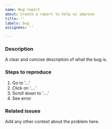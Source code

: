 ```yaml
---
name: Bug report
about: Create a report to help us improve
title: ''
labels: bug
assignees: ''

---
```


### Description
A clear and concise description of what the bug is.

### Steps to reproduce
1. Go to '...'
2. Click on '....'
3. Scroll down to '....'
4. See error

### Related issues
Add any other context about the problem here.
